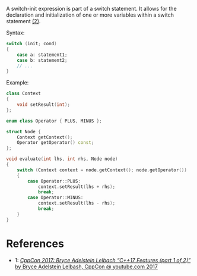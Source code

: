 A switch-init expression is part of a switch statement.
It allows for the declaration and initialization of one or more variables within a switch statement [(2)](https://youtu.be/fI2xiUqqH3Q?t=629).

Syntax:
```cpp
switch (init; cond)
{
	case a: statement1;
	case b: statement2;
	// ...
}
```

Example:
```cpp
class Context
{
	void setResult(int);
};

enum class Operator { PLUS, MINUS };

struct Node {
	Context getContext();
	Operator getOperator() const;
};

void evaluate(int lhs, int rhs, Node node)
{
	switch (Context context = node.getContext(); node.getOperator())
	{
		case Operator::PLUS:
			context.setResult(lhs + rhs);
			break;
		case Operator::MINUS:
			context.setResult(lhs - rhs);
			break;
	}
}
```
# References

- 1: [_CppCon 2017: Bryce Adelstein Lelbach “C++17 Features (part 1 of 2)”_ by Bryce Adelstein Lelbash, CppCon @ youtube.com 2017](https://youtu.be/fI2xiUqqH3Q)
